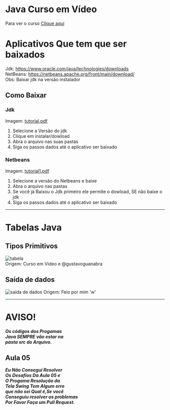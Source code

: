 # Java Curso em Vídeo
Para ver o curso  [Clique aqui](https://www.youtube.com/watch?v=ZBKxhnqX-Q0&list=PLHz_AreHm4dkI2ZdjTwZA4mPMxWTfNSpR)
# Aplicativos Que tem que ser baixados
Jdk: https://www.oracle.com/java/technologies/downloads  
NetBeans: https://netbeans.apache.org/front/main/download/  
Obs: Baixar jdk na versão instalador
## Como Baixar
### Jdk  
Imagem:
[tutorial.pdf](https://github.com/user-attachments/files/18377223/tutorial.pdf)
1. Selecione a Versão do jdk
2. Clique em instalar/dowload
3. Abra o arquivo nas suas pastas
4. Siga os passos dados até o aplicativo ser baixado
### Netbeans
Imagem:
[tutorial1.pdf](https://github.com/user-attachments/files/18377309/tutorial1.pdf)
1. Selecione a versão do Netbeans e baixe
2. Abra o arquivo nas pastas
3. Se você já Baixou o Jdk primeiro ele permite o dowload, SE não baixe o jdk
4. Siga os passos dados até o aplicativo ser baixado
____
# Tabelas Java
## Tipos Primitivos
![tabela](https://github.com/user-attachments/assets/975ff03f-06ae-43d1-9313-b58e1518b41f)  
Origem: Curso em Video e @gustavoguanabra
## Saída de dados
![saída de dados](https://github.com/user-attachments/assets/7cc6fca1-7f6a-4598-b296-71ffee9bb6b5)
Origem: Feio por mim 'w'
____
# AVISO!
***Os códigos dos Progamas  
Java SEMPRE vão estar na  
pasta src do Arquivo.***
## Aula 05
***Eu Não Consegui Resolver   
Os Desafios Da Aula 05 e   
O Progama Resolução da   
Tela Swing Tem Algum erro    
que não sei Qual é,Se você  
Conseguiu resolver os problemas    
Por Favor Faça um Pull Request.***
